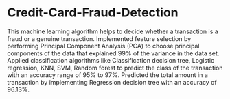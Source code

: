 # Credit-Card-Fraud-Detection
This machine learning algorithm helps to decide whether a transaction is a fraud or a genuine transaction. Implemented feature selection by performing Principal Component Analysis (PCA) to choose principal components of the data that explained 99% of the variance in the data set. Applied classification algorithms like Classification decision tree, Logistic regression, KNN, SVM, Random forest to predict the class of the transaction with an accuracy range of 95% to 97%. Predicted the total amount in a transaction by implementing Regression decision tree with an accuracy of 96.13%.
